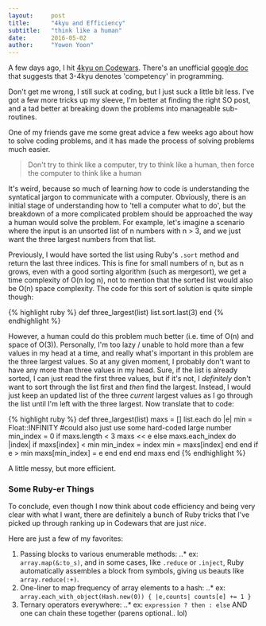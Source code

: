 ```yaml
---
layout:     post
title:      "4kyu and Efficiency"
subtitle:   "think like a human"
date:       2016-05-02
author:     "Yowon Yoon"
---
```


A few days ago, I hit [4kyu on Codewars](http://www.codewars.com/users/MrMonsk). There's an unofficial [google doc](https://docs.google.com/document/d/1eseD5xyhGdtQ-DaWdqfK2yf6mvTDWHWEpkQGBppI8cw/edit?usp=sharing) that suggests that 3-4kyu denotes 'competency' in programming. 

Don't get me wrong, I still suck at coding, but I just suck a little bit less. I've got a few more tricks up my sleeve, I'm better at finding the right SO post, and a tad better at breaking down the problems into manageable sub-routines. 

One of my friends gave me some great advice a few weeks ago about how to solve coding problems, and it has made the process of solving problems much easier. 

>Don't try to think like a computer, try to think like a human, then force the computer to think like a human

It's weird, because so much of learning _how_ to code is understanding the syntatical jargon to communicate with a computer. Obviously, there is an initial stage of understanding how to 'tell a computer what to do', but the breakdown of a more complicated problem should be approached the way a human would solve the problem. For example, let's imagine a scenario where the input is an unsorted list of n numbers with n > 3, and we just want the three largest numbers from that list.

Previously, I would have sorted the list using Ruby's `.sort` method and return the last three indices. This is fine for small numbers of n, but as n grows, even with a good sorting algorithm (such as mergesort), we get a time complexity of O(n log n), not to mention that the sorted list would also be O(n) space complexity.
The code for this sort of solution is quite simple though:

{% highlight ruby %}
def three_largest(list)
  list.sort.last(3)
end
{% endhighlight %}

However, a human could do this problem much better (i.e. time of O(n) and space of O(3)). Personally, I'm too lazy / unable to hold more than a few values in my head at a time, and really what's important in this problem are the three largest values. So at any given moment, I probably don't want to have any more than three values in my head. Sure, if the list is already sorted, I can just read the first three values, but if it's not, I _definitely_ don't want to sort through the list first and _then_ find the largest. Instead, I would just keep an updated list of the three _current_ largest values as I go through the list until I'm left with the three largest. Now translate that to code:

{% highlight ruby %}
def three_largest(list)
  maxs = []
  list.each do |e|
    min = Float::INFINITY #could also just use some hard-coded large number
    min_index = 0
    if maxs.length < 3
      maxs << e
    else
      maxs.each_index do |index|
        if maxs[index] < min
          min_index = index
          min = maxs[index]
        end
      end
      if e > min
        maxs[min_index] = e
      end
    end
  end
  maxs
end
{% endhighlight %}

A little messy, but more efficient.

### Some Ruby-er Things

To conclude, even though I now think about code efficiency and being very clear with what I want, there are definitely a bunch of Ruby tricks that I've picked up through ranking up in Codewars that are just _nice_.

Here are just a few of my favorites:
1. Passing blocks to various enumerable methods:
..* ex: `array.map(&:to_s)`, and in some cases, like `.reduce` or `.inject`, Ruby automatically assembles a block from symbols, giving us beauts like `array.reduce(:+)`.
2. One-liner to map frequency of array elements to a hash:
..* ex: `array.each_with_object(Hash.new(0)) { |e,counts| counts[e] += 1 }`
3. Ternary operators everywhere:
..* ex: `expression ? then : else` AND one can chain these together (parens optional.. lol)